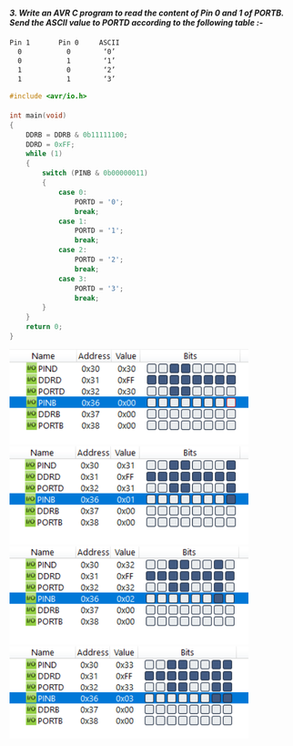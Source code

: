 
#### *3. Write an AVR C program to read the content of Pin 0 and 1 of PORTB. Send the ASCII value to PORTD  according to the following table :-*
```
Pin 1       Pin 0     ASCII
  0           0        ‘0’
  0           1        ‘1’
  1           0        ‘2’
  1           1        ‘3’
```

```c
#include <avr/io.h>

int main(void)
{
	DDRB = DDRB & 0b11111100;
	DDRD = 0xFF;
	while (1)
	{
		switch (PINB & 0b00000011)
		{
			case 0:
				PORTD = '0';
				break;
			case 1:
				PORTD = '1';
				break;
			case 2:
				PORTD = '2';
				break;
			case 3:
				PORTD = '3';
				break;
		}
	}		
	return 0;
}
```

<img src="./p3-1.png" style="width:30em" title="output-1" alt="output-1" >

<img src="./p3-2.png" style="width:30em" title="output-2" alt="output-2" >
<img src="./p3-3.png" style="width:30em" title="output-3" alt="output-3" >
<img src="./p3-4.png" style="width:30em" title="output-4" alt="output-4" >
